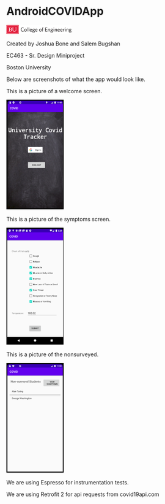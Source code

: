 # AndroidCOVIDApp


<img src="images/eng_logo.jpg" width="170">

Created by Joshua Bone and Salem Bugshan

EC463 - Sr. Design Miniproject 

Boston University

Below are screenshots of what the app would look like.

This is a picture of a welcome screen.

<img src="images/welcomeScreen.png" width="150">

This is a picture of the symptoms screen.

<img src="images/survey_screen.png" width="150">

This is a picture of the nonsurveyed.

<img src="images/nonSurveyed.png" width="150">

<img scr="images/symptomaticScreen.png" width="150">



We are using Espresso for instrumentation tests.

We are using Retrofit 2 for api requests from covid19api.com